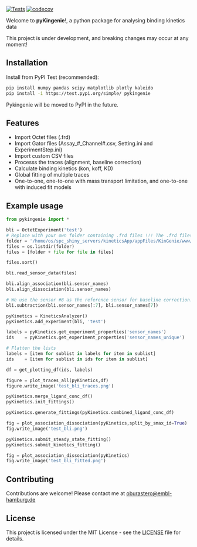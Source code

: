 [![Tests](https://github.com/osvalB/pykingenie/actions/workflows/ci-cd.yml/badge.svg)](https://github.com/osvalB/pykingenie/actions/workflows/ci-cd.yml)
[![codecov](https://codecov.io/gh/osvalB/pykingenie/graph/badge.svg)](https://codecov.io/gh/osvalB/pykingenie)

Welcome to **pyKingenie**!, a python package for analysing binding kinetics data 

This project is under development, and breaking changes may occur at any moment!

## Installation 

Install from PyPI Test (recommended):

```bash
pip install numpy pandas scipy matplotlib plotly kaleido
pip install -i https://test.pypi.org/simple/ pykingenie
```

Pykingenie will be moved to PyPI in the future.

## Features

- Import Octet files (.frd)
- Import Gator files (Assay_#_Channel#.csv, Setting.ini and ExperimentStep.ini)
- Import custom CSV files 
- Processs the traces (alignment, baseline correction)
- Calculate binding kinetics (kon, koff, KD)
- Global fitting of multiple traces
- One-to-one, one-to-one with mass transport limitation, and one-to-one with induced fit models

## Example usage

```python
from pykingenie import *

bli = OctetExperiment('test')
# Replace with your own folder containing .frd files !!! The .frd files can be exported from the Octet software
folder = '/home/os/spc_shiny_servers/kineticsApp/appFiles/KinGenie/www/test_bli_folder/'
files = os.listdir(folder)
files = [folder + file for file in files]

files.sort()

bli.read_sensor_data(files)

bli.align_association(bli.sensor_names)
bli.align_dissociation(bli.sensor_names)

# We use the sensor #8 as the reference sensor for baseline correction. Remember than python indexing starts at 0.
bli.subtraction(bli.sensor_names[:7], bli.sensor_names[7])

pyKinetics = KineticsAnalyzer()
pyKinetics.add_experiment(bli, 'test')

labels = pyKinetics.get_experiment_properties('sensor_names')
ids    = pyKinetics.get_experiment_properties('sensor_names_unique')

# Flatten the lists
labels = [item for sublist in labels for item in sublist]
ids    = [item for sublist in ids for item in sublist]

df = get_plotting_df(ids, labels)

figure = plot_traces_all(pyKinetics,df)
figure.write_image('test_bli_traces.png')

pyKinetics.merge_ligand_conc_df()
pyKinetics.init_fittings()

pyKinetics.generate_fittings(pyKinetics.combined_ligand_conc_df)

fig = plot_association_dissociation(pyKinetics,split_by_smax_id=True)
fig.write_image('test_bli.png')

pyKinetics.submit_steady_state_fitting()
pyKinetics.submit_kinetics_fitting()

fig = plot_association_dissociation(pyKinetics)
fig.write_image('test_bli_fitted.png')

```

## Contributing

Contributions are welcome! Please contact me at oburastero@embl-hamburg.de

## License
This project is licensed under the MIT License - see the [LICENSE](LICENSE) file for details.